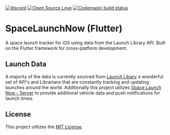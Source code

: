 [![discord](https://discordapp.com/api/guilds/380226438584074242/embed.png?style=shield)](https://discord.gg/WVfzEDW) [![Open Source Love](https://badges.frapsoft.com/os/v1/open-source.svg?v=102)](https://github.com/ellerbrock/open-source-badge/) [![Codemagic build status](https://api.codemagic.io/apps/5db8e1cc8330501f0946fa51/5db8e1cc8330501f0946fa50/status_badge.svg)](https://codemagic.io/apps/5db8e1cc8330501f0946fa51/5db8e1cc8330501f0946fa50/latest_build)
# SpaceLaunchNow (Flutter)
A space launch tracker for iOS using data from the Launch Library API. Built on the Flutter framework for cross-platform development.

## Launch Data

A majority of the data is currently sourced from [Launch Libary](https://launchlibrary.net/) a wonderful set of API's and Librarians that are constantly tracking and updating launches around the world. Additionally this project utilizes [Space Launch Now - Server](https://github.com/ItsCalebJones/SpaceLaunchNow-Server) to provide additional vehicle data and push notifications for launch times.

## License

This project utilizes the [MIT License](https://raw.github.com/caman9119/SpaceLaunchNow/master/LICENSE.md).
